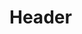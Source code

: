 <!-- TITLE: Spell: Acid Spit -->
<!-- SUBTITLE: Spit acid into the eyes of your target, dealing up to 262 points of damage. -->

# Header